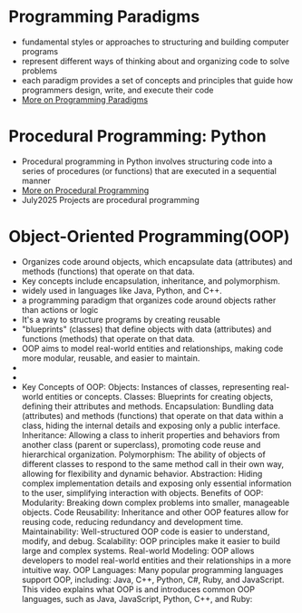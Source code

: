 # Programming Paradigms
- fundamental styles or approaches to structuring and building computer programs
- represent different ways of thinking about and organizing code to solve problems
- each paradigm provides a set of concepts and principles that guide how programmers design, write, and execute their code
- [More on Programming Paradigms](programmingparadigms.md)

# Procedural Programming: Python 
- Procedural programming in Python involves structuring code into a series of procedures (or functions) that are executed in a sequential manner
- [More on Procedural Programming](procedduralprogramming.md)
- July2025 Projects are procedural programming

# Object-Oriented Programming(OOP)
- Organizes code around objects, which encapsulate data (attributes) and methods (functions) that operate on that data. 
- Key concepts include encapsulation, inheritance, and polymorphism. 
- widely used in languages like Java, Python, and C++. 
- a programming paradigm that organizes code around objects rather than actions or logic
-  It's a way to structure programs by creating reusable 
  - "blueprints" (classes) that define objects with data (attributes) and functions (methods) that operate on that data. 
- OOP aims to model real-world entities and relationships, making code more modular, reusable, and easier to maintain. 
- 
- 
- 
  Key Concepts of OOP:
  Objects: Instances of classes, representing real-world entities or concepts. 
  Classes: Blueprints for creating objects, defining their attributes and methods. 
  Encapsulation: Bundling data (attributes) and methods (functions) that operate on that data within a class, hiding the internal details and exposing only a public interface. 
  Inheritance: Allowing a class to inherit properties and behaviors from another class (parent or superclass), promoting code reuse and hierarchical organization. 
  Polymorphism: The ability of objects of different classes to respond to the same method call in their own way, allowing for flexibility and dynamic behavior. 
  Abstraction: Hiding complex implementation details and exposing only essential information to the user, simplifying interaction with objects. 
  Benefits of OOP:
  Modularity: Breaking down complex problems into smaller, manageable objects. 
  Code Reusability: Inheritance and other OOP features allow for reusing code, reducing redundancy and development time. 
  Maintainability: Well-structured OOP code is easier to understand, modify, and debug. 
  Scalability: OOP principles make it easier to build large and complex systems. 
  Real-world Modeling: OOP allows developers to model real-world entities and their relationships in a more intuitive way. 
  OOP Languages:
  Many popular programming languages support OOP, including: Java, C++, Python, C#, Ruby, and JavaScript. 
  This video explains what OOP is and introduces common OOP languages, such as Java, JavaScript, Python, C++, and Ruby: